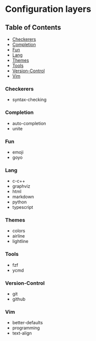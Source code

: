 Configuration layers
======================

## Table of Contents

<!-- vim-markdown-toc GFM -->
* [Checkerers](#checkerers)
* [Completion](#completion)
* [Fun](#fun)
* [Lang](#lang)
* [Themes](#themes)
* [Tools](#tools)
* [Version-Control](#version-control)
* [Vim](#vim)

<!-- vim-markdown-toc -->
### Checkerers

- syntax-checking

### Completion

- auto-completion
- unite

### Fun

- emoji
- goyo

### Lang

- c-c++
- graphviz
- html
- markdown
- python
- typescript

### Themes

- colors
- airline
- lightline

### Tools

- fzf
- ycmd

### Version-Control

- git
- github


### Vim

- better-defaults
- programming
- text-align

